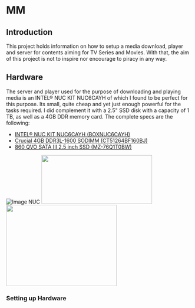 # MM

## Introduction
This project holds information on how to setup a media download, player
and server for contents aiming for TV Series and Movies. With that,
the aim of this project is not to inspire nor encourage to piracy
in any way.

## Hardware
The server and player used for the purpose of downloading and playing
media is an INTEL® NUC KIT NUC6CAYH of which I found to be perfect
for this purpose. Its small, quite cheap and yet just enough powerful
for the tasks required. I did complement it with a 2.5" SSD disk with a
capacity of 1 TB, as well as a 4GB DDR memory card. The complete specs
are the following:

* [INTEL® NUC KIT NUC6CAYH (BOXNUC6CAYH)][NUC]
* [Crucial 4GB DDR3L-1600 SODIMM (CT51264BF160BJ)][MEMORY]
* [860 QVO SATA III 2.5 inch SSD (MZ-76Q1T0BW)][DISK]

![Image NUC][NUC_IMAGE]
<img src="https://pics.crucial.com/wcsstore/CrucialSAS/images/resources/medium/package/204-pinsodimmddr3.png" width="300" height="132">
<img src="https://images.samsung.com/is/image/samsung/sg-860-qvo-sata-3-2-5-ssd-mz-76q1t0bw-frontblack-128845821?$PD_GALLERY_L_JPG$" width="300" height="220">

### Setting up Hardware




[NUC]: https://www.intel.com/content/www/us/en/products/boards-kits/nuc/kits/nuc6cayh.html
[MEMORY]: https://www.crucial.com/usa/en/ct51264bf160bj
[DISK]: https://www.samsung.com/sg/memory-storage/860-qvo-sata-3-2-5-ssd/MZ-76Q1T0BW/
[NUC_IMAGE]: https://www.intel.com/content/dam/products/hero/foreground/nuc6cays-nuc6cayh-front-angle-16x9.png.rendition.intel.web.320.180.png
[MEM_IMAGE]: https://pics.crucial.com/wcsstore/CrucialSAS/images/resources/medium/package/204-pinsodimmddr3.png
[DISK_IMAGE]: https://images.samsung.com/is/image/samsung/sg-860-qvo-sata-3-2-5-ssd-mz-76q1t0bw-frontblack-128845821?$PD_GALLERY_L_JPG$
